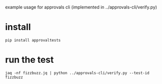 example usage for approvals cli (implemented in ../approvals-cli/verify.py)

# install

```shell
pip install approvaltests
```

# run the test

```shell
jaq -nf fizzbuzz.jq | python ../approvals-cli/verify.py --test-id fizzbuzz
```
